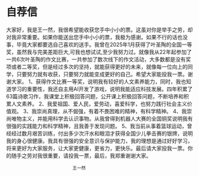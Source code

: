# 自荐信

大家好，我是王一然，我很希望能收获您手中小小的票。这虽对你是举手之劳，却对我非常重要。如果你能送出您手中小小的票，我极为感谢。如果不行的话也没事，毕竟大家都要选自己喜欢的送手。我曾在2025年1月获得了叶圣陶的全国一等奖，虽然我与完美差距巨大,可我也想试试,至少我努力过。就像我从22年起参加了一共6次叶圣陶的作文比赛，一共参加了数次线下的作文活动，大多数都是没有奖项或者二等奖，但是经过多次的坚持，就能获得更好的未来，就像每一位向上的同学，只要努力就有收获，只要努力就能变成更好的自己。希望大家能投我一票。谢谢大家。
1、获得作文比赛一等奖，说明我有较好的人文素养能力，同时，我也知道学习的重要性，我还自主用AI开发了游戏，说明我能适应科技发展。四年积累了63篇诗歌习作，我课堂上积极回答问题，公开课上积极回答问题，不断培养和积累人文素养。
2、我爱祖国、爱人民，爱劳动，喜爱科学，也努力践行社会主义价值观。
3、我崇尚真理，从不倔强，有着不畏困难的精神，有科学精神。
4、我崇尚唯物主义，并能用科学去认识事物。从我曾得到机器人大赛的全国铜奖说明我有很强的实践能力和科学精神，且我善于发现问题。
5、我当前从事着篮球运动，曾经经过数月艰苦训练，付出多少次汗水和眼泪才获得全国少儿拳击赛的银牌，说明我的身心很健康。我具有很强的安全意识与保护能力，我的理想是通过好好学习，将来更好为大家服务，让大家更健康，更省力，更快乐。最后请大家投我一票。你的随手之劳对我很重要，请投我一票，最后，我郑重谢谢大家。

                             王一然
